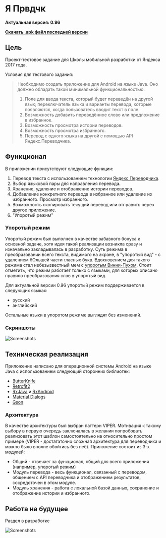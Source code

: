 # Я Првдчк

**Актуальная версия: 0.96**

**[Скачать .apk файл последней версии](https://yadi.sk/d/-wGjqqIP3HHRxC)**

## Цель

Проект-тестовое задание для Школы мобильной разработки от Яндекса 2017 года.

Условия для тестового задания:
> Необходимо создать приложение для Android на языке Java. Оно должно обладать такой минимальной функциональностью:
> 1. Поле для ввода текста, который будет переведён на другой язык; переключатель языка и варианты перевода, которые появляются, когда пользователь вводит текст в поле.
> 2. Возможность добавить переведённое слово или предложение в избранное.
> 3. Возможность просмотра истории переводов.
> 4. Возможность просмотра избранного.
> 5. Перевод с одного языка на другой с помощью API Яндекс.Переводчика.

## Функционал

В приложении присутствуют следующие функции:
1. Перевод текста с использованием технологии [Яндекс.Переводчика](https://translate.yandex.ru/about).
2. Выбор языковой пары для направления перевода.
3. Хранение, удаление и отображение истории переводов.
4. Добавление конкретного перевода в избранное или удаление из избранного. Просмотр избранного.
5. Возможность скопировать текущий перевод или отправить через другое приложение.
6. "Упоротый режим"

### Упоротый режим

 Упоротый режим был выполнен в качестве забавного бонуса к основной задаче, хотя идея такой реализации возникла сразу и изначально закладывалась в разработку.
 Суть режима в преобразовании всего текста, видимого на экране, в "упоротый вид" - с удалением бОльшей части гласных букв. Вдохновением для такого режима стал
 небезызвестный мем с [упоротым Винни-Пухом](http://lukomore.org/lurk/%D0%92%D0%BE%D0%BD%D0%BD%D0%B8). Стоит отметить, что режим работает только с языками, для которых 
 описано правило преобразования слов в упоротый вид.
 
 Для актуальной версии 0.96 упоротый режим поддерживается в следующих языках:
 - русский
 - английский

Остальные языки в упоротом режиме выглядят без изменений.

### Скриншоты

![Screenshots](https://raw.githubusercontent.com/3DRing/YaTrnsltr/additional_materials/materials/screens.png)

## Техническая реализация

Приложение написано для операционной системы Android на языке Java с использованием следующий сторонних библиотек:
- [ButterKnife](https://github.com/JakeWharton/butterknife)
- [Retrofit2](https://github.com/square/retrofit)
- [RxJava](https://github.com/ReactiveX/RxJava) и [RxAndroid](https://github.com/ReactiveX/RxAndroid)
- [Material Dialogs](https://github.com/afollestad/material-dialogs)
- [Gson](https://github.com/google/gson)

### Архитектура

В качестве архитектуры был выбран паттерн VIPER. Мотивация к такому выбору в первую очередь заключалась в желании попробовать 
реализовать этот шаблон самостоятельно на относительно простом примере 
(VIPER - достататочно сложная архитектура для переводчика и можно было вполне обойтись без неё).
Приложение состоит из 3-х модулей:
- Общий - отвечает за функционал, общий для всего приложения (например, упоротый режим)
- Модуль перевода - весь функционал, связанный с переводом, общением с API переводчика и отображением результатов, сосредоточен в этом модуле.
- Модуль хранения - работа с локальной базой данных, сохранение и отображение истории и избранного.

## Работа на будущее

Раздел в разработке

![Screenshots](https://github.com/3DRing/YaTrnsltr/blob/additional_materials/materials/logo_small.png?raw=true)
